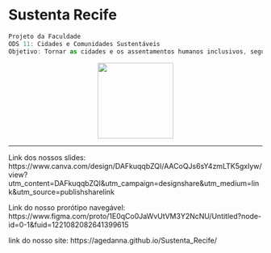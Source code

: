 <h1> Sustenta Recife </h1>

```js
Projeto da Faculdade
ODS 11: Cidades e Comunidades Sustentáveis
Objetivo: Tornar as cidades e os assentamentos humanos inclusivos, seguros, resilientes e sustentáveis
```

<div align="center">
<img src="https://agedanna.github.io/Sustenta_Recife/image/logo_branca.svg" width=150px aline-itens=center>
</div>

<hr>

<div>
Link dos nossos slides: https://www.canva.com/design/DAFkuqqbZQI/AACoQJs6sY4zmLTK5gxIyw/view?utm_content=DAFkuqqbZQI&utm_campaign=designshare&utm_medium=link&utm_source=publishsharelink 
<p></p>
Link do nosso prorótipo navegável: https://www.figma.com/proto/1E0qCo0JaWvUtVM3Y2NcNU/Untitled?node-id=0-1&fuid=1221082082641399615
<p></p>
link do nosso site: https://agedanna.github.io/Sustenta_Recife/
</div>

